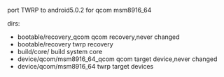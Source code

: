 port TWRP to android5.0.2 for qcom msm8916_64

dirs:

* bootable/recovery_qcom qcom recovery,never changed
* bootable/recovery	twrp recovery
* build/core/		build system core
* device/qcom/msm8916_64_qcom	qcom target device,never changed
* device/qcom/msm8916_64	twrp target devices
